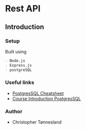# Rest API

## Introduction

### Setup

Built using

```md
- Node.js
- Express.js
- postgreSQL
```

### Useful links

- [PostgresSQL Cheatsheet](https://gist.github.com/arnabsen1729/2cd1cfe518de623c21ae6619b38267d6)
- [Course Introduction PostgresSQL](https://hasura.io/learn/database/postgresql/introduction/)

### Author

- Christopher Tønnesland

